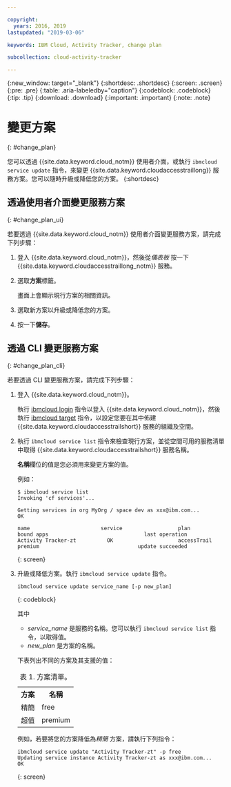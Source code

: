 ```yaml
---

copyright:
  years: 2016, 2019
lastupdated: "2019-03-06"

keywords: IBM Cloud, Activity Tracker, change plan

subcollection: cloud-activity-tracker

---
```


{:new_window: target="_blank"}
{:shortdesc: .shortdesc}
{:screen: .screen}
{:pre: .pre}
{:table: .aria-labeledby="caption"}
{:codeblock: .codeblock}
{:tip: .tip}
{:download: .download}
{:important: .important}
{:note: .note}



# 變更方案
{: #change_plan}

您可以透過 {{site.data.keyword.cloud_notm}} 使用者介面，或執行 `ibmcloud service update` 指令，來變更 {{site.data.keyword.cloudaccesstraillong}} 服務方案。您可以隨時升級或降低您的方案。
{:shortdesc}

## 透過使用者介面變更服務方案
{: #change_plan_ui}

若要透過 {{site.data.keyword.cloud_notm}} 使用者介面變更服務方案，請完成下列步驟：

1. 登入 {{site.data.keyword.cloud_notm}}，然後從*儀表板* 按一下 {{site.data.keyword.cloudaccesstraillong_notm}} 服務。 
    
2. 選取**方案**標籤。

    畫面上會顯示現行方案的相關資訊。
	
3. 選取新方案以升級或降低您的方案。 

4. 按一下**儲存**。



## 透過 CLI 變更服務方案
{: #change_plan_cli}

若要透過 CLI 變更服務方案，請完成下列步驟：

1. 登入 {{site.data.keyword.cloud_notm}}。 

    執行 [ibmcloud login](/docs/cli/reference/ibmcloud?topic=cloud-cli-ibmcloud_cli#ibmcloud_login) 指令以登入 {{site.data.keyword.cloud_notm}}，然後執行 [ibmcloud target](/docs/cli/reference/ibmcloud?topic=cloud-cli-ibmcloud_cli#ibmcloud_target) 指令，以設定您要在其中佈建 {{site.data.keyword.cloudaccesstrailshort}} 服務的組織及空間。
	
2. 執行 `ibmcloud service list` 指令來檢查現行方案，並從空間可用的服務清單中取得 {{site.data.keyword.cloudaccesstrailshort}} 服務名稱。 

    **名稱**欄位的值是您必須用來變更方案的值。 

    例如：
	
	```
	$ ibmcloud service list
    Invoking 'cf services'...

    Getting services in org MyOrg / space dev as xxx@ibm.com...
    OK

    name                       service                  plan                 bound apps                               last operation
    Activity Tracker-zt          OK                     accessTrail             premium                                update succeeded
    ```
	{: screen}
    
3. 升級或降低方案。執行 `ibmcloud service update` 指令。
    
	```
	ibmcloud service update service_name [-p new_plan]
	```
	{: codeblock}
	
	其中 
	
	* *service_name* 是服務的名稱。您可以執行 `ibmcloud service list` 指令，以取得值。
	* *new_plan* 是方案的名稱。
	
	
	下表列出不同的方案及其支援的值：
	
	<table>
	  <caption>表 1. 方案清單。</caption>
	  <tr>
	    <th>方案</th>
	    <th>名稱</th>
	  </tr>
	  <tr>
	    <td>精簡</td>
	    <td>free</td>
	  </tr>
	  <tr>
	    <td>超值</td>
	    <td>premium</td>
	  </tr>
	</table>
	
	例如，若要將您的方案降低為*精簡* 方案，請執行下列指令：
	
	```
	ibmcloud service update "Activity Tracker-zt" -p free
    Updating service instance Activity Tracker-zt as xxx@ibm.com...
    OK
	```
	{: screen}



